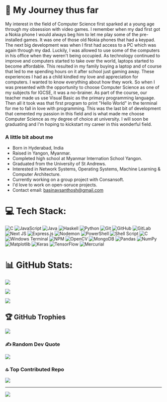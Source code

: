 # 💫 My Journey thus far
My interest in the field of Computer Science first sparked at a young age through my obsession with video games. I remember when my dad first got a Nokia phone I would always beg him to let me play some of the pre-installed games. It was one of those old Nokia phones that had a keypad. The next big development was when I first had access to a PC which was again through my dad. Luckily, I was allowed to use some of the computers in his office when they weren't being occupied. As technology continued to improve and computers started to take over the world, laptops started to become affordable. This resulted in my family buying a laptop and of course that led to me spending hours on it after school just gaming away. These experiences I had as a child kindled my love and appreciation for computers. I wanted to know everything about how they work. So when I was presented with the opportunity to choose Computer Science as one of my subjects for IGCSE, it was a no-brainer. As part of the course, our teacher made us use Visual Basic as the primary programming language. Then all it took was that first program to print "Hello World" in the terminal for me to fall in love with programming. This was the last bit of development that cemented my passion in this field and is what made me choose Computer Science as my degree of choice at university. I will soon be graduating and I'm hoping to kickstart my career in this wonderful field.

### A little bit about me<be>
- Born in Hyderabad, India
- Raised in Yangon, Myanmar.
- Completed high school at Myanmar Internation School Yangon.
- Graduated from the University of St Andrews.
- Interested in Network Systems, Operating Systems, Machine Learning & Computer Architecture.
- Currently working on a group project with Consansoft.
- I'd love to work on open-soruce projects.
- Contact email: basinavsanthosh@gmail.com


# 💻 Tech Stack:
![C](https://img.shields.io/badge/c-%2300599C.svg?style=for-the-badge&logo=c&logoColor=white) ![JavaScript](https://img.shields.io/badge/javascript-%23323330.svg?style=for-the-badge&logo=javascript&logoColor=%23F7DF1E) ![Java](https://img.shields.io/badge/java-%23ED8B00.svg?style=for-the-badge&logo=openjdk&logoColor=white) ![Haskell](https://img.shields.io/badge/Haskell-5e5086?style=for-the-badge&logo=haskell&logoColor=white) ![Python](https://img.shields.io/badge/python-3670A0?style=for-the-badge&logo=python&logoColor=ffdd54) ![Git](https://img.shields.io/badge/git-%23F05033.svg?style=for-the-badge&logo=git&logoColor=white) ![GitHub](https://img.shields.io/badge/github-%23121011.svg?style=for-the-badge&logo=github&logoColor=white) ![GitLab](https://img.shields.io/badge/gitlab-%23181717.svg?style=for-the-badge&logo=gitlab&logoColor=white) ![Next JS](https://img.shields.io/badge/Next-black?style=for-the-badge&logo=next.js&logoColor=white) ![Express.js](https://img.shields.io/badge/express.js-%23404d59.svg?style=for-the-badge&logo=express&logoColor=%2361DAFB) ![Nodemon](https://img.shields.io/badge/NODEMON-%23323330.svg?style=for-the-badge&logo=nodemon&logoColor=%BBDEAD) ![PowerShell](https://img.shields.io/badge/PowerShell-%235391FE.svg?style=for-the-badge&logo=powershell&logoColor=white) ![Shell Script](https://img.shields.io/badge/shell_script-%23121011.svg?style=for-the-badge&logo=gnu-bash&logoColor=white) ![C](https://img.shields.io/badge/c-%2300599C.svg?style=for-the-badge&logo=c&logoColor=white) ![Windows Terminal](https://img.shields.io/badge/Windows%20Terminal-%234D4D4D.svg?style=for-the-badge&logo=windows-terminal&logoColor=white) ![NPM](https://img.shields.io/badge/NPM-%23CB3837.svg?style=for-the-badge&logo=npm&logoColor=white) ![OpenCV](https://img.shields.io/badge/opencv-%23white.svg?style=for-the-badge&logo=opencv&logoColor=white) ![MongoDB](https://img.shields.io/badge/MongoDB-%234ea94b.svg?style=for-the-badge&logo=mongodb&logoColor=white) ![Pandas](https://img.shields.io/badge/pandas-%23150458.svg?style=for-the-badge&logo=pandas&logoColor=white) ![NumPy](https://img.shields.io/badge/numpy-%23013243.svg?style=for-the-badge&logo=numpy&logoColor=white) ![Matplotlib](https://img.shields.io/badge/Matplotlib-%23ffffff.svg?style=for-the-badge&logo=Matplotlib&logoColor=black) ![Keras](https://img.shields.io/badge/Keras-%23D00000.svg?style=for-the-badge&logo=Keras&logoColor=white) ![TensorFlow](https://img.shields.io/badge/TensorFlow-%23FF6F00.svg?style=for-the-badge&logo=TensorFlow&logoColor=white) ![Mercurial](https://img.shields.io/badge/mercurial-999999.svg?style=for-the-badge&logo=mercurial&logoColor=white)
# 📊 GitHub Stats:
![](https://github-readme-stats.vercel.app/api?username=BVSanthosh&theme=dark&hide_border=false&include_all_commits=false&count_private=false)<br/>

![](https://github-readme-streak-stats.herokuapp.com/?user=BVSanthosh&theme=dark&hide_border=false)<br/>

![](https://github-readme-stats.vercel.app/api/top-langs/?username=BVSanthosh&theme=dark&hide_border=false&include_all_commits=false&count_private=false&layout=compact)

## 🏆 GitHub Trophies
![](https://github-profile-trophy.vercel.app/?username=BVSanthosh&theme=radical&no-frame=true&no-bg=false&margin-w=4)

### ✍️ Random Dev Quote
![](https://quotes-github-readme.vercel.app/api?type=horizontal&theme=radical)

### 🔝 Top Contributed Repo
![](https://github-contributor-stats.vercel.app/api?username=BVSanthosh&limit=5&theme=dark&combine_all_yearly_contributions=true)

---
[![](https://visitcount.itsvg.in/api?id=BVSanthosh&icon=0&color=0)](https://visitcount.itsvg.in)

<!-- Proudly created with GPRM ( https://gprm.itsvg.in ) -->
